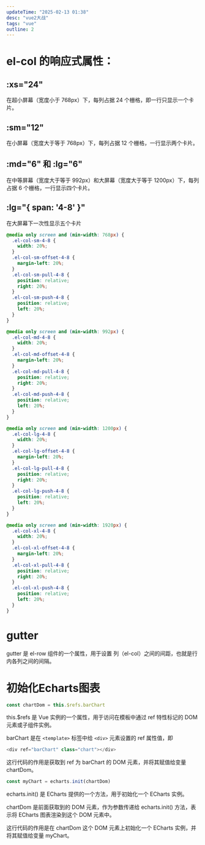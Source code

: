 ```yaml
---
updateTime: "2025-02-13 01:38"
desc: "vue2大战"
tags: "vue"
outline: 2
---
```

# el-col 的响应式属性：

## :xs="24"

在超小屏幕（宽度小于 768px）下，每列占据 24 个栅格，即一行只显示一个卡片。

## :sm="12"

在小屏幕（宽度大于等于 768px）下，每列占据 12 个栅格，一行显示两个卡片。

## :md="6" 和 :lg="6"

在中等屏幕（宽度大于等于 992px）和大屏幕（宽度大于等于 1200px）下，每列占据 6 个栅格，一行显示四个卡片。

## :lg="{ span: '4-8' }"

在大屏幕下一次性显示五个卡片

```css
@media only screen and (min-width: 768px) {
  .el-col-sm-4-8 {
    width: 20%;
  }
  .el-col-sm-offset-4-8 {
    margin-left: 20%;
  }
  .el-col-sm-pull-4-8 {
    position: relative;
    right: 20%;
  }
  .el-col-sm-push-4-8 {
    position: relative;
    left: 20%;
  }
}

@media only screen and (min-width: 992px) {
  .el-col-md-4-8 {
    width: 20%;
  }
  .el-col-md-offset-4-8 {
    margin-left: 20%;
  }
  .el-col-md-pull-4-8 {
    position: relative;
    right: 20%;
  }
  .el-col-md-push-4-8 {
    position: relative;
    left: 20%;
  }
}

@media only screen and (min-width: 1200px) {
  .el-col-lg-4-8 {
    width: 20%;
  }
  .el-col-lg-offset-4-8 {
    margin-left: 20%;
  }
  .el-col-lg-pull-4-8 {
    position: relative;
    right: 20%;
  }
  .el-col-lg-push-4-8 {
    position: relative;
    left: 20%;
  }
}

@media only screen and (min-width: 1920px) {
  .el-col-xl-4-8 {
    width: 20%;
  }
  .el-col-xl-offset-4-8 {
    margin-left: 20%;
  }
  .el-col-xl-pull-4-8 {
    position: relative;
    right: 20%;
  }
  .el-col-xl-push-4-8 {
    position: relative;
    left: 20%;
  }
}

```

# gutter
gutter 是 el-row 组件的一个属性，用于设置 列（el-col）之间的间距，也就是行内各列之间的间隔。

# 初始化Echarts图表

```js
const chartDom = this.$refs.barChart
```

this.$refs 是 Vue 实例的一个属性，用于访问在模板中通过 ref 特性标记的 DOM 元素或子组件实例。

barChart 是在 `<template>` 标签中给 `<div>` 元素设置的 ref 属性值，即 
```js
<div ref="barChart" class="chart"></div>
```

这行代码的作用是获取到 ref 为 barChart 的 DOM 元素，并将其赋值给变量 chartDom。

```js
const myChart = echarts.init(chartDom)
```

echarts.init() 是 ECharts 提供的一个方法，用于初始化一个 ECharts 实例。

chartDom 是前面获取到的 DOM 元素，作为参数传递给 echarts.init() 方法，表示将 ECharts 图表渲染到这个 DOM 元素中。

这行代码的作用是在 chartDom 这个 DOM 元素上初始化一个 ECharts 实例，并将其赋值给变量 myChart。

